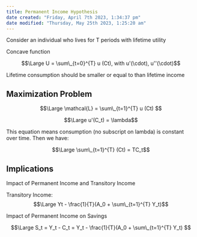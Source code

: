 ```yaml
---
title: Permanent Income Hypothesis
date created: "Friday, April 7th 2023, 1:34:37 pm"
date modified: "Thursday, May 25th 2023, 1:25:20 am"
---
```


Consider an individual who lives for T periods with lifetime utility

Concave function

$$\Large U = \sum\_{t=0}^{T} u (Ct), with u'(\cdot), u''(\cdot)$$

Lifetime consumption should be smaller or equal to  than lifetime income

## Maximization Problem

$$\Large \mathcal{L} = \sum\_{t=1}^{T} u (Ct) $$

$$\Large u'(C_t) = \lambda$$

This equation means consumption (no subscript on lambda) is constant over time. Then we have:

$$\Large \sum\_{t=1}^{T} (Ct) = TC_t$$

## Implications

Impact of Permanent Income and Transitory Income

Transitory Income: $$\Large Yt - \frac{1}{T}(A_0 + \sum\_{t=1}^{T} Y_t)$$

Impact of Permanent Income on Savings

$$\Large S_t = Y_t - C_t = Y_t - \frac{1}{T}(A_0 + \sum\_{t=1}^{T} Y_t) $$
